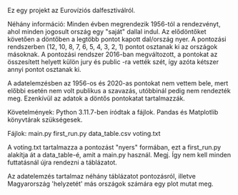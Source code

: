 Ez egy projekt az Eurovíziós dalfesztiválról.

Néhány információ:
Minden évben megrendezik 1956-tól a rendezvényt, ahol minden jogosult ország egy "saját" dallal indul. Az elődöntőket követően a döntőben a legtöbb pontot kapott dal/ország nyer.
A pontozási rendszerben (12, 10, 8, 7, 6, 5, 4, 3, 2, 1) pontot osztanak ki az országok másoknak.
A pontozási rendszer 2016-ban megváltozott, a pontokat az összesített helyett külön jury és public -ra vették szét, így azóta kétszer annyi pontot osztanak ki.

A adatelemzésben az 1956-os és 2020-as pontokat nem vettem bele, mert előbbi esetén nem volt publikus a szavazás, utóbbinál pedig nem rendezték meg.
Ezenkívül az adatok a döntős pontokatat tartalmazzák.

Követelmények:
Python 3.11.7-ben íródtak a fájlok.
Pandas és Matplotlib könyvtárak szükségesek.

Fájlok:
  main.py
  first_run.py
  data_table.csv
  voting.txt

A voting.txt tartalmazza a pontozást "nyers" formában, ezt a first_run.py alakítja át a data_table-é, amit a main.py használ.
Megj. Így nem kell minden futtatásnál újra rendezni a táblázatot.

Az adatelemzés tartalmaz néhány táblázatot pontozásról, illetve Magyarország 'helyzetét' más országok számára egy plot mutat meg.
